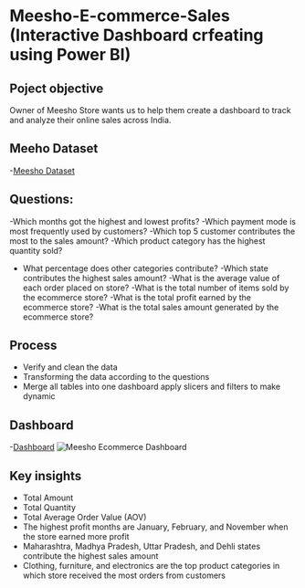 # Meesho-E-commerce-Sales (Interactive Dashboard  crfeating using Power BI)

## Poject objective
Owner of Meesho Store wants us to help them create a dashboard to track and analyze their online sales across India.

## Meeho Dataset 
-<a href = "https://github.com/Tehreem112/Meesho-Ecommerce-Sales">Meesho Dataset</a>

## Questions: 
-Which months got the highest and lowest profits?
-Which payment mode is most frequently used by customers?
-Which top 5 customer contributes the most to the sales amount?
-Which product category has the highest quantity sold?
- What percentage does other categories  contribute?
-Which state contributes the highest sales amount?
-What is the average value of each order placed on store?
-What is the total number of items sold by the ecommerce store?
-What is the total profit earned by the ecommerce store?
-What is the total sales amount generated by the ecommerce store?

## Process
- Verify and clean the data
- Transforming the data according to the questions
- Merge all tables into one dashboard apply slicers and filters to make dynamic

## Dashboard
-<a href = "https://github.com/Tehreem112/Meesho-Ecommerce-Sales/blob/main/Meesho%20Ecommerce%20Dashboard.png">Dashboard</a>
![Meesho Ecommerce Dashboard](https://github.com/user-attachments/assets/d02d1e22-1326-42ad-b657-2bd9a7fab2aa)

## Key insights
- Total Amount
- Total Quantity
- Total Average Order Value (AOV)
- The highest profit months are January, February, and November when   the store earned more profit 
- Maharashtra, Madhya Pradesh, Uttar Pradesh, and Dehli states contribute the highest sales amount
- Clothing, furniture, and electronics  are the top product categories in which store received the most orders from customers



